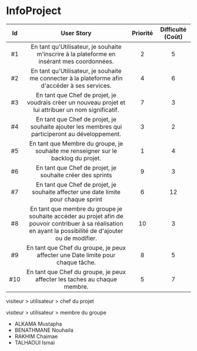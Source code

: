 # InfoProject



| Id |      User Story      |  Priorité |  Difficulté (Coût) |
|:--:|:----------------------------------------------------------------------------:|:-:|:-:|
| #1 | En tant qu'Utilisateur, je souhaite m'inscrire à la plateforme en insérant mes coordonnées. | 2 | 5 |
| #2 | En tant qu'Utilisateur, je souhaite me connecter à la plateforme afin d'accéder à ses services. | 4 | 6 |
| #3 | En tant que Chef de projet, je voudrais créer un nouveau projet et lui attribuer un nom significatif. | 7 | 3 | 
| #4 | En tant que Chef de projet, je souhaite ajouter les membres qui participeront au développement. | 3 | 2 | 
| #5 | En tant que Membre du groupe, je souhaite me renseigner sur le backlog du projet. | 1 | 4 | 
| #6 | En tant que Chef de projet, je souhaite créer des sprints | 9 | 3 | 
| #7 | En tant que Chef de projet, je souhaite affecter une date limite pour chaque sprint | 6 | 12 | 
| #8 |En tant que membre du groupe je souhaite accéder au projet afin de pouvoir contribuer à sa réalisation en ayant la possibilité de d'ajouter ou de modifier. | 10 | 3 | 
| #9 | En tant que Chef du groupe, je peux affecter une Date limite pour chaque tâche. | 8 | 5 | 
| #10| En tant que Chef du groupe, je peux affecter les taches au chaque membre. | 5 | 7 |




visiteur > utilisateur > chef du projet

visiteur > utilisateur > membre du groupe

* ALKAMA Mustapha
* BENATHMANE Nouhaila
* RAKHIM Chaimae
* TALHAOUI Ismai
